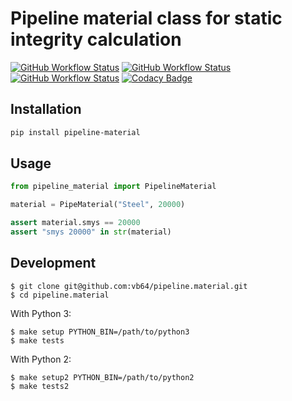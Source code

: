 # Pipeline material class for static integrity calculation
[![GitHub Workflow Status](https://img.shields.io/github/actions/workflow/status/vb64/pipeline.material/pep257.yml?label=Pep257&style=plastic&branch=main)](https://github.com/vb64/pipeline.material/actions?query=workflow%3Apep257)
[![GitHub Workflow Status](https://img.shields.io/github/actions/workflow/status/vb64/pipeline.material/py2.yml?label=Python%202.7&style=plastic&branch=main)](https://github.com/vb64/pipeline.material/actions?query=workflow%3Apy2)
[![GitHub Workflow Status](https://img.shields.io/github/actions/workflow/status/vb64/pipeline.material/py3.yml?label=Python%203.7-3.11&style=plastic&branch=main)](https://github.com/vb64/pipeline.material/actions?query=workflow%3Apy3)
[![Codacy Badge](https://app.codacy.com/project/badge/Grade/4b1898433899465b870ed7ecc4f0fd02)](https://app.codacy.com/gh/vb64/pipeline.material/dashboard?utm_source=gh&utm_medium=referral&utm_content=&utm_campaign=Badge_grade)

## Installation

```bash
pip install pipeline-material
```

## Usage

```python
from pipeline_material import PipelineMaterial

material = PipeMaterial("Steel", 20000)

assert material.smys == 20000
assert "smys 20000" in str(material)
```

## Development

```
$ git clone git@github.com:vb64/pipeline.material.git
$ cd pipeline.material
```
With Python 3:
```
$ make setup PYTHON_BIN=/path/to/python3
$ make tests
```
With Python 2:
```
$ make setup2 PYTHON_BIN=/path/to/python2
$ make tests2
```
